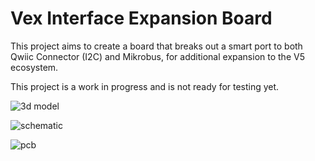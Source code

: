 # Vex Interface Expansion Board

This project aims to create a board that breaks out a smart port to both Qwiic Connector (I2C) and Mikrobus, for additional expansion to the V5 ecosystem.

This project is a work in progress and is not ready for testing yet.

![3d model](https://github.com/user-attachments/assets/05eb1e7c-4115-45d1-82fa-4a1d907fe4cd)

![schematic](https://github.com/user-attachments/assets/fb1b1670-e209-4667-9a38-d26307c259d2)

![pcb](https://github.com/user-attachments/assets/8b0e347c-15da-4e7c-847a-21508924f240)

